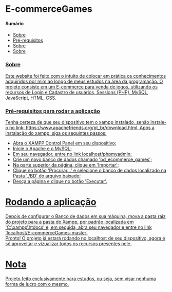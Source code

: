 <h1>E-commerceGames</h1>

  <h4>Sumário</h4>
    <!--TS-->
    <ul>
      <li><a href="#sobre">Sobre</li>
      <li><a href="#requisitos">Pré-requisitos</li>
      <li><a href="#instalacao">Sobre</li>
      <li><a href="#nota">Sobre</li>
    </ul>
    
  <h3 id='sobre'>Sobre</h3>
  <p>Este website foi feito com o intuito de colocar em prática os conhecimentos adquiridos por mim ao longo de meus estudos na área da programação. O projeto consiste em um E-commerce para venda de jogos, utilizando os recursos de Login e Cadastro de usuários, Sessions (PHP), MySQL, JavaScript, HTML, CSS.</p>
  
  <h3 id='requisitos'>Pré-requisitos para rodar a aplicação</h3>
  <p>Tenha certeza de que seu dispositivo tem o xampp instalado, senão instale-o no link: https://www.apachefriends.org/pt_br/download.html. Após a instalação do xampp, siga os seguintes passos:</p>
  <ul>
    <li>Abra o XAMPP Control Panel em seu dispositivo;</li>
    <li>Inicie o Apache e o MySQL;</li>
    <li>Em seu navegador, entre no link localhost/phpmyadmin;</li>
    <li>Crie um novo banco de dados chamado 'bd_ecommerce_games';</li>
    <li>Na parte superior da página, clique em 'Importar';</li>
    <li>Clique no botão 'Procurar...' e selecione o banco de dados localizado na Pasta './BD' do arquivo baixado;</li>
    <li>Desça a página e clique no botão 'Executar'.</li>
  </ul>
  
  # Rodando a aplicação
  
  Depois de configurar o Banco de dados em sua máquina, mova a pasta raiz do projeto para a pasta do Xampp, por padrão localizada em 'C:\xampp\htdocs' e, em seguida, abra seu navegador e entre no link 'localhost/E-commerceGames-master'  
  Pronto! O projeto já estará rodando no localhost de seu dispositivo, agora é só aproveitar e vizualizar todos os recursos presentes nele.
  
  # Nota
  Projeto feito exclusivamente para estudos, ou seja, sem visar nenhuma forma de lucro com o mesmo.
